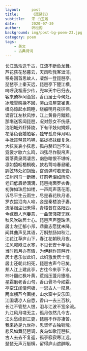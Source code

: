 ```yaml
---
layout:     post
title:      《琵琶行》
subtitle:   宋 白玉蟾
date:       2020-07-30
author:     听松阁
background: img/post-bg-poem-23.jpg
category: poem
tags:
    - 美文
    - 古典诗词
---
```


长江浩浩送千古，江流不断鱼龙舞。<br>
芦花荻花愁暮云，天风吹我客湓浦。<br>
移舟回首思故人，凄然一登琵琶亭。<br>
琵琶亭上秦天远，琵琶亭下楚江横。<br>
呜呼我祖唐少传，兜率天中已归去。<br>
客来倚棹问渔翁，香山居士今何处。<br>
冰魂雪魄挽不回，涛山浪屋空崔嵬。<br>
樯乌惊起水鸥睡，绕船明月夜徘徊。<br>
谪官江左秋风惨，江上黄昏月黯黯。<br>
那堪送客闻琵琶，况对怨女不伤感。<br>
洛阳城外虾撁陵，下有甲妓何娉婷。<br>
花落色衰婚舶客，独守孤舟伴月明。<br>
手抚琵琶意呜唈，挑拢撚抹缓复急。<br>
大弦哀哀小弦悲，孤舟嫠妇岂不泣。<br>
霓裳才歇六么鸣，四弦尽作裂帛声。<br>
碧落黄泉两凄苦，幽愁暗恨不堪听。<br>
凛如猿咽梧桐晚，款若莺啼春昼暖。<br>
鹍弦转处如胡笳，宫调弹时若羌管。<br>
江州司马一断肠，灯前老泪如雨滂。<br>
老妇低眉娇滴滴，琵琶掩面罗衣香。<br>
初弹如珠后如缕，一声两声落花雨。<br>
诉尽平生云雨生，尽是春花秋月语。<br>
罗衣揾泪向人啼，妾是秦楼浪子妻。<br>
流落烟尘归未得，青楼昔在洛阳西。<br>
今嫁商人岂妾意，一曲萧骚夜无寐。<br>
秋风吹破居士心。琵琶声声堕珠泪。<br>
居士左迁郁小邦，鼎鼐志愿犹未降。<br>
闻其曲声见其语，万斛愁肠如秋江。<br>
江花江草庐山下，春江花朝秋月夜。<br>
江风飕飕江水寒，不见长安十年话。<br>
当时风月亦有情，为伊翻作琵琶行。<br>
居士悲乐似此妇，此妇激发居士情。<br>
居士还朝此妇死，琵琶古声今已矣。<br>
邦人江上建此亭，古往今来亭下水。<br>
柿叶翻红枫叶黄，荒烟压蓬月堕樯。<br>
星霜磨老香山句，香山骨冷今如霜。<br>
亭空江阔情何极，一思古人一叹息。<br>
两岸横芦今画楼，山水窟中安乐国。<br>
江国凄凉人自悉，香山一去三百秋。<br>
长江不管愁人恨，泪与江波不宽余流。<br>
九江风月嗟无主，孤月依然几今古。<br>
江头愁绝到三更，琵琶不作亦凄苦。<br>
我来适是九世孙，思贤怀古独销魂。<br>
悲风如舞琵琶调，哀鸟如歌琵琶弦。<br>
古人去去不复返，孤亭寂寂寒江远。<br>
琵琶无声万艇横，留得庐山遮醉眼。<br>
